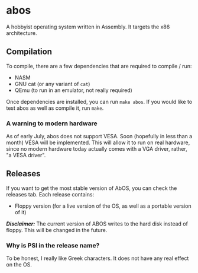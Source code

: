 # abos
A hobbyist operating system written in Assembly. It targets the x86 architecture.

## Compilation

To compile, there are a few dependencies that are required to compile / run:
- NASM
- GNU cat (or any variant of `cat`)
- QEmu (to run in an emulator, not really required)

Once dependencies are installed, you can run `make abos`. If you would like to
test abos as well as compile it, run `make`.

### A warning to modern hardware
As of early July, abos does not support VESA. Soon (hopefully in less than a month)
VESA will be implemented. This will allow it to run on real hardware, since no
modern hardware today actually comes with a VGA driver, rather, "a VESA driver".

## Releases
If you want to get the most stable version of AbOS, you can check the releases
tab. Each release contains:
- Floppy version (for a live version of the OS, as well as a portable version of it)

***Disclaimer:*** The current version of ABOS writes to the hard disk instead of floppy.
This will be changed in the future.

### Why is PSI in the release name?
To be honest, I really like Greek characters. It does not have any real effect
on the OS.
